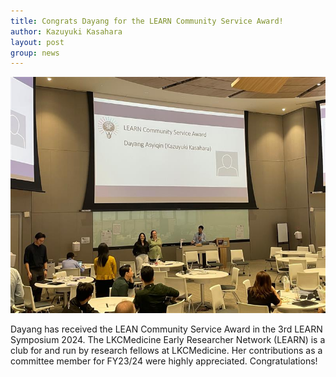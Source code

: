 ```yaml
---
title: Congrats Dayang for the LEARN Community Service Award!
author: Kazuyuki Kasahara
layout: post
group: news
---
```

 <img src="/static/img/news/Dayang_LEARN.jpg"  class="img-fluid">

Dayang has received the LEAN Community Service Award in the 3rd LEARN 
Symposium 2024. The LKCMedicine Early Researcher Network (LEARN) is a club for and run by 
research fellows at LKCMedicine. Her contributions as a committee member 
for FY23/24 were highly appreciated. Congratulations!
